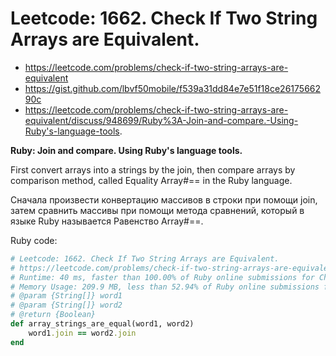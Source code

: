 # Leetcode: 1662. Check If Two String Arrays are Equivalent.

- https://leetcode.com/problems/check-if-two-string-arrays-are-equivalent
- https://gist.github.com/lbvf50mobile/f539a31dd84e7e51f18ce2617566290c
- https://leetcode.com/problems/check-if-two-string-arrays-are-equivalent/discuss/948699/Ruby%3A-Join-and-compare.-Using-Ruby's-language-tools.


**Ruby: Join and compare. Using Ruby's language tools.**

First convert arrays into a strings by the join, then compare arrays by comparison method, called Equality Array#== in the Ruby language.

Сначала произвести конвертацию массивов в строки при помощи join, затем сравнить массивы при помощи метода сравнений, который в языке Ruby называется Равенство Array#==.

Ruby code:
```Ruby
# Leetcode: 1662. Check If Two String Arrays are Equivalent.
# https://leetcode.com/problems/check-if-two-string-arrays-are-equivalent
# Runtime: 40 ms, faster than 100.00% of Ruby online submissions for Check If Two String Arrays are Equivalent.
# Memory Usage: 209.9 MB, less than 52.94% of Ruby online submissions for Check If Two String Arrays are Equivalent.
# @param {String[]} word1
# @param {String[]} word2
# @return {Boolean}
def array_strings_are_equal(word1, word2)
    word1.join == word2.join
end
```